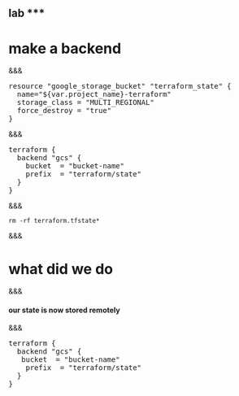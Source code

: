 <!-- .slide: data-background="#b50152" -->
## lab ***
# make a backend
&&&
<pre>
resource "google_storage_bucket" "terraform_state" {
  name="${var.project_name}-terraform"
  storage_class = "MULTI_REGIONAL"
  force_destroy = "true"
}
</pre>
&&&
<pre>
terraform {
  backend "gcs" {
    bucket  = "bucket-name"
    prefix  = "terraform/state"
  }
}
</pre>
&&&
```
rm -rf terraform.tfstate*
```
&&&
# what did we do
&&&
#### our state is now stored remotely
&&&
<pre>
<span class="fragment highlight-current-green">terraform</span> {
  <span class="fragment highlight-current-green">backend</span> <span class="fragment highlight-current-green">"gcs"</span> {
   <span class="fragment highlight-current-green">bucket  = "bucket-name"</span>
   <span class="fragment highlight-current-green"> prefix  = "terraform/state"</span>
  }
}
</pre>
